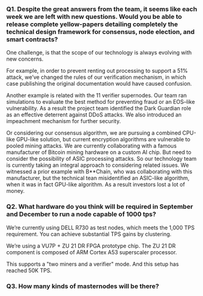 ### Q1.  Despite the great answers from the team, it seems like each week we are left with new questions. Would you be able to release complete yellow-papers detailing completely the technical design framework for consensus, node election, and smart contracts?

One challenge, is that the scope of our technology is always evolving with new concerns. 

For example, in order to prevent renting out processing to support a 51% attack, we’ve changed the rules of our verification mechanism, in which case publishing the original documentation would have caused confusion.

Another example is related with the 11 verifier supernodes. Our team ran simulations to evaluate the best method for preventing fraud or an EOS–like vulnerability. As a result the project team identified the Dark Guardian role as an effective deterrent against DDoS attacks. We also introduced an impeachment mechanism for further security.

Or considering our consensus algorithm, we are pursuing a combined CPU-like GPU-like solution, but current encryption algorithms are vulnerable to pooled mining attacks. We are currently collaborating with a famous manufacturer of Bitcoin mining hardware on a custom AI chip. But need to consider the possibility of ASIC processing attacks. So our technology team is currently taking an integral approach to considering related issues. We witnessed a prior example with B**Chain, who was collaborating with this manufacturer, but the technical tean misidentified an ASIC-like algorithm, when it was in fact GPU-like algorithm. As a result investors lost a lot of money.


### Q2. What hardware do you think will be required in September and December to run a node capable of 1000 tps?

We’re currently using DELL R730 as test nodes, which meets the 1,000 TPS requirement. You can achieve substantial TPS gains by clustering.
 
We’re using a VU7P + ZU 21 DR FPGA prototype chip. The ZU 21 DR component is composed of ARM Cortex A53 superscaler processor.

This supports a "two miners and a verifier" mode. And this setup has reached 50K TPS.

### Q3. How many kinds of masternodes will be there?

